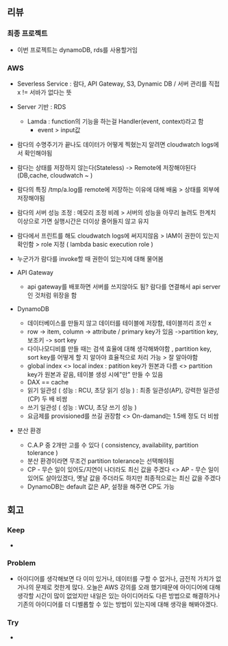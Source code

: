 ## 리뷰

### 최종 프로젝트
- 이번 프로젝트는 dynamoDB, rds를 사용할거임

### AWS
- Severless Service : 람다, API Gateway, S3, Dynamic DB / 서버 관리를 직접 x != 서바가 없다는 뜻
- Server 기반 : RDS
  - Lamda : function의 기능을 하는걸 Handler(event, context)라고 함
    - event > input값
- 람다의 수명주기가 끝나도 데이터가 어떻게 찍혔는지 알려면 cloudwatch logs에서 확인해야됨
- 람다는 상태를 저장하지 않는다(Stateless) -> Remote에 저장해야된다(DB,cache, cloudwatch ~ )
- 람다의 특징 /tmp/a.log를 remote에 저장하는 이유에 대해 배움 > 상태를 외부에 저장해야됨
- 람다의 서버 성능 조정 : 메모리 조정 비례 > 서버의 성능을 아무리 늘려도 한계치 이상으로 가면 실행시간은 더이상 줄어들지 않고 유지
- 람다에서 프린트를 해도 cloudwatch logs에 써지지않음 > IAM이 권한이 있는지 확인함 > role 지정 ( lambda basic execution role )
- 누군가가 람다를 invoke할 때 권한이 있는지에 대해 물어봄

- API Gateway
  - api gateway를 배포하면 서버를 쓰지않아도 됨? 람다를 연결해서 api server인 것처럼 위장을 함
 
- DynamoDB
  - 데이터베이스를 만들지 않고 데이터를 테이블에 저장함, 테이블끼리 조인 x
  - row -> item, column -> attribute / primary key가 있음 ->partition key, 보조키 -> sort key
  - 다이나모디비를 만들 때는 검색 효율에 대해 생각해봐야함 , partition key, sort key를 어떻게 할 지 알아야 효율적으로 처리 가능 > 잘 알아야함
  - global index <> local index : patition key가 원본과 다름 <> partition key가 원본과 같음, 테이블 생성 시에"만" 만들 수 있음
  - DAX == cache
  - 읽기 일관성 ( 성능 : RCU, 초당 읽기 성능 ) : 최종 일관성(AP), 강력한 일관성(CP) 두 배 비쌈
  - 쓰기 일관성 ( 성능 : WCU, 초당 쓰기 성능 )
  - 요금제를 provisioned를 쓰길 권장함 <> On-damand는 1.5배 정도 더 비쌈

- 분산 환경
  - C.A.P 중 2개만 고를 수 있다 ( consistency, availability, partition tolerance )
  - 분산 환경이라면 무조건 partition tolerance는 선택해야됨
  - CP - 무슨 일이 있어도/지연이 나더라도 최신 값을 주겠다 <> AP - 무슨 일이 있어도 살아있겠다, 옛날 값을 주더라도 하지만 최종적으로는 최신 값을 주겠다
  - DynamoDB는 default 값은 AP, 설정을 해주면 CP도 가능

## 회고
  
### Keep
- 

### Problem
- 아이디어를 생각해보면 다 이미 있거나, 데이터를 구할 수 없거나, 금전적 가치가 없거나의 문제로 컷한게 많다. 오늘은 AWS 강의를 오래 했기때문에 아이디어에 대해 생각할 시간이 많이 없었지만 내일은 있는 아이디어라도 다른 방법으로 해결하거나 기존의 아이디어를 더 디벨롭할 수 있는 방법이 있는지에 대해 생각을 해봐야겠다.

### Try
- 

